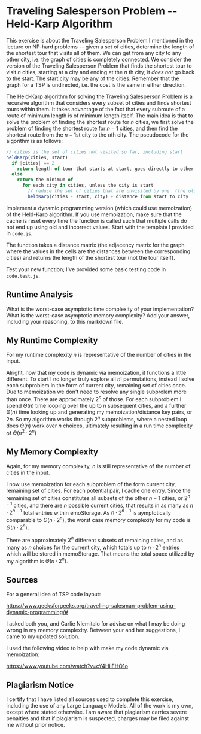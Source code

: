 # Traveling Salesperson Problem -- Held-Karp Algorithm

This exercise is about the Traveling Salesperson Problem I mentioned in the
lecture on NP-hard problems -- given a set of cities, determine the length of
the shortest tour that visits all of them. We can get from any city to any other
city, i.e. the graph of cities is completely connected. We consider the version
of the Traveling Salesperson Problem that finds the shortest tour to visit $n$
cities, starting at a city and ending at the $n$ th city; it *does not* go
back to the start. The start city may be any of the cities. Remember that the
graph for a TSP is undirected, i.e. the cost is the same in either direction.

The Held-Karp algorithm for solving the Traveling Salesperson Problem is a
recursive algorithm that considers every subset of cities and finds shortest
tours within them. It takes advantage of the fact that every subroute of a route
of minimum length is of minimum length itself. The main idea is that to solve
the problem of finding the shortest route for $n$ cities, we first solve the
problem of finding the shortest route for $n-1$ cities, and then find the
shortest route from the $n-1$st city to the $n$th city. The pseudocode for the
algorithm is as follows:

```javascript
// cities is the set of cities not visited so far, including start
heldKarp(cities, start)
  if |cities| == 2
    return length of tour that starts at start, goes directly to other city in cities
  else
    return the minimum of
      for each city in cities, unless the city is start
        // reduce the set of cities that are unvisited by one  (the old start), set the new start, add on the distance from old start to new start
        heldKarp(cities - start, city) + distance from start to city
```

Implement a dynamic programming version (which could use memoization) of the
Held-Karp algorithm. If you use memoization, make sure that the cache is reset
every time the function is called such that multiple calls do not end up using
old and incorrect values. Start with the template I provided in `code.js`.

The function takes a distance matrix (the adjacency matrix for the graph where
the values in the cells are the distances between the corresponding cities) and
returns the length of the shortest tour (not the tour itself).

Test your new function; I've provided some basic testing code in `code.test.js`.

## Runtime Analysis

What is the worst-case asymptotic time complexity of your implementation? What
is the worst-case asymptotic memory complexity? Add your answer, including your
reasoning, to this markdown file.

## My Runtime Complexity

For my runtime complexity $n$ is representative of the number of cities in
the input.  

Alright, now that my code is dynamic via memoization, it functions a little
different. To start I no longer truly explore all $n!$ permutations, instead
I solve each subproblem in the form of current city, remaining set of
cities once. Due to memoization we don't need to resolve any single
subprolem more than once. There are approximately $2^n$ of those. For each
subproblem I spend $\Theta(n)$ time looping over the up to $n$ subsequent
cities, and a further $\Theta(n)$ time looking up and generating my
memoization/distance key pairs, or $2n$. So my algorithm works through $2^n$
subproblems, where a nested loop does $\Theta(n)$ work over $n$ choices,
ultimately resulting in a run time complexity of $\Theta(n^2 \cdot 2^n)$  

## My Memory Complexity

Again, for my memory complexity, $n$ is still representative of the number of
cities in the input.  

I now use memoization for each subproblem of the form current city, remaining
set of cities. For each potential pair, I cache one entry. Since the remaining
set of cities constitutes all subsets of the other $n - 1$ cities, or $2^
{n - 1}$ cities, and there are $n$ possible current cities, that results in as
many as $n \cdot 2^{n - 1}$ total entries within emoStorage. As $n \cdot 2^
{n - 1}$ is aymptotically comparable to $\Theta(n \cdot 2^n)$, the worst case
memory complexity for my code is $\Theta(n \cdot 2^n)$.  

There are
approximately $2^n$ different subsets of remaining cities, and as many as $n$
choices for the current city, which totals up to $n \cdot 2^n$ entries which
will be stored in memoStorage. That means the total space utilized by my
algorithm is $\Theta(n \cdot 2^n)$.  

## Sources

For a general idea of TSP code layout:  

https://www.geeksforgeeks.org/travelling-salesman-problem-using-dynamic-programming/#  

I asked both you, and Carlie Niemitalo for advise on what I may be doing
wrong in my memory complexity. Between your and her suggestions, I came
to my updated solution.

I used the following video to help with make my code dynamic via memoization:  

https://www.youtube.com/watch?v=cY4HiiFHO1o  

## Plagiarism Notice

I certify that I have listed all sources used to complete this exercise, including the use of any Large Language Models. All of the work is my own, except where stated otherwise. I am aware that plagiarism carries severe penalties and that if plagiarism is suspected, charges may be filed against me without prior notice.
